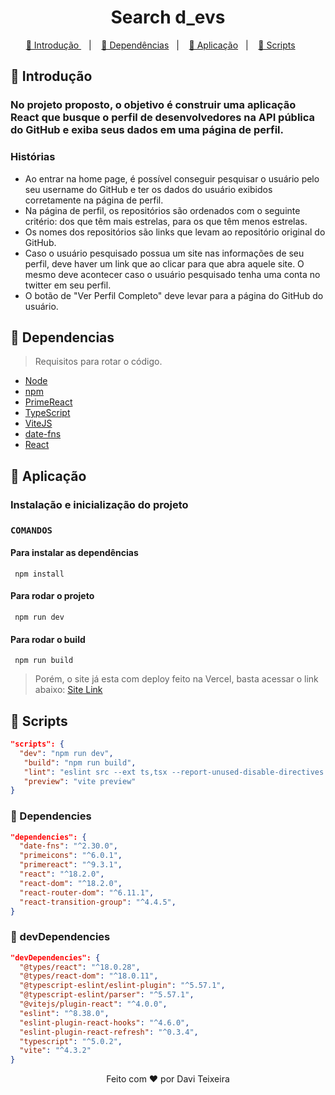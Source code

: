 <h1 align="center"> Search d_evs </h1>

<p align="center">
  <a href="#Introducao"> 🧩 Introdução </a>&nbsp;&nbsp;&nbsp;|&nbsp;&nbsp;&nbsp;
  <a href="#Dependencias"> 🧪 Dependências</a>&nbsp;&nbsp;&nbsp;|&nbsp;&nbsp;&nbsp;
  <a href="#Aplicacao"> 🚀 Aplicação</a>&nbsp;&nbsp;&nbsp;|&nbsp;&nbsp;&nbsp;
  <a href="#Scripts"> 📖 Scripts</a>&nbsp;&nbsp;&nbsp;&nbsp;&nbsp;&nbsp;
</p>

<a id="Introducao"></a>
## 🧩 Introdução

### No projeto proposto, o objetivo é construir uma aplicação React que busque o perfil de desenvolvedores na API pública do GitHub e exiba seus dados em uma página de perfil.

### Histórias

<ul>
  <li>Ao entrar na home page, é possível conseguir pesquisar o usuário pelo seu username do GitHub e ter os dados do usuário exibidos corretamente na página de perfil.</li>
  <li>Na página de perfil, os repositórios são ordenados com o seguinte critério: dos que têm mais estrelas, para os que têm menos estrelas.</li>
  <li>Os nomes dos repositórios são links que levam ao repositório original do GitHub.</li>
  <li>Caso o usuário pesquisado possua um site nas informações de seu perfil, deve haver um link que ao clicar para que abra aquele site. O mesmo deve acontecer caso o usuário pesquisado tenha uma conta no twitter em seu perfil.</li>
  <li>O botão de "Ver Perfil Completo" deve levar para a página do GitHub do usuário.</li>
</ul>

<a id="Dependencias"></a>
## 🧪 Dependencias
> Requisitos para rotar o código.

<ul>
  <li>
    <a href="https://nodejs.org/en">Node</a>
  </li>
  <li>
    <a href="https://www.npmjs.com/">npm</a>
  </li>
  <li>
    <a href="https://www.primefaces.org/primereact-v5/#/">PrimeReact</a>
  </li>
  <li>
    <a href="https://www.typescriptlang.org/">TypeScript</a>
  </li>
  <li>
    <a href="https://vitejs.dev/">ViteJS</a>
  </li>
  <li>
    <a href="https://date-fns.org/">date-fns</a>
  </li>
  <li>
    <a href="https://react.dev/">React</a>
  </li>
</ul>

<a id="Aplicacao"></a>
## 🚀 Aplicação

### Instalação e inicialização do projeto

### ```COMANDOS```

#### Para instalar as dependências
```
 npm install
```

#### Para rodar o projeto
```
 npm run dev
```

#### Para rodar o build
```
 npm run build
```
> Porém, o site já esta com deploy feito na Vercel, basta acessar o link abaixo:
<a href="https://search-devs-steel.vercel.app/">Site Link</a>

<a id="Scripts"></a>
## 📖 Scripts

```JSON
"scripts": {
  "dev": "npm run dev",
   "build": "npm run build",
   "lint": "eslint src --ext ts,tsx --report-unused-disable-directives --max-warnings 0",
   "preview": "vite preview"
}
```

### 📖 Dependencies 

```JSON
"dependencies": {
  "date-fns": "^2.30.0",
  "primeicons": "^6.0.1",
  "primereact": "^9.3.1",
  "react": "^18.2.0",
  "react-dom": "^18.2.0",
  "react-router-dom": "^6.11.1",
  "react-transition-group": "^4.4.5",
}

```

### 📖 devDependencies

```JSON
"devDependencies": {
  "@types/react": "^18.0.28",
  "@types/react-dom": "^18.0.11",
  "@typescript-eslint/eslint-plugin": "^5.57.1",
  "@typescript-eslint/parser": "^5.57.1",
  "@vitejs/plugin-react": "^4.0.0",
  "eslint": "^8.38.0",
  "eslint-plugin-react-hooks": "^4.6.0",
  "eslint-plugin-react-refresh": "^0.3.4",
  "typescript": "^5.0.2",
  "vite": "^4.3.2"
}

```

<p align="center">Feito com ❤️ por Davi Teixeira</p>
